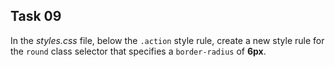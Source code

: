 ## Task 09
In the *styles.css* file, below the `.action` style rule, create a new style rule for the `round` class selector that specifies a `border-radius` of **6px**.
